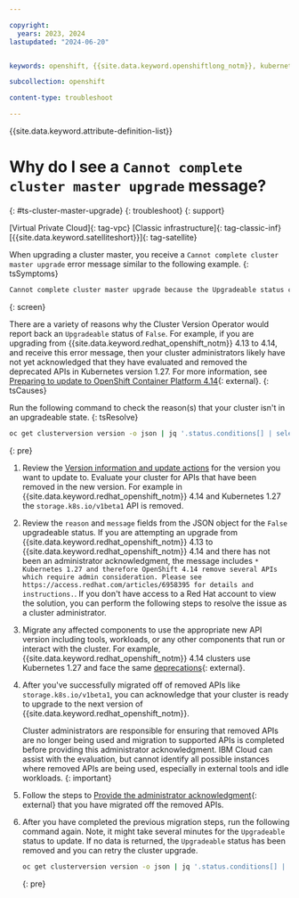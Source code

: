```yaml
---

copyright: 
  years: 2023, 2024
lastupdated: "2024-06-20"


keywords: openshift, {{site.data.keyword.openshiftlong_notm}}, kubernetes, help, cluster, upgrades,

subcollection: openshift

content-type: troubleshoot

---
```


{{site.data.keyword.attribute-definition-list}}



# Why do I see a `Cannot complete cluster master upgrade` message?
{: #ts-cluster-master-upgrade}
{: troubleshoot}
{: support}

[Virtual Private Cloud]{: tag-vpc} [Classic infrastructure]{: tag-classic-inf} [{{site.data.keyword.satelliteshort}}]{: tag-satellite}


When upgrading a cluster master, you receive a `Cannot complete cluster master upgrade` error message similar to the following example.
{: tsSymptoms}


```sh
Cannot complete cluster master upgrade because the Upgradeable status condition is set to False.
```
{: screen}

There are a variety of reasons why the Cluster Version Operator would report back an `Upgradeable` status of `False`.  For example, if you are upgrading from {{site.data.keyword.redhat_openshift_notm}} 4.13 to 4.14, and receive this error message, then your cluster administrators likely have not yet acknowledged that they have evaluated and removed the deprecated APIs in Kubernetes version 1.27. For more information, see [Preparing to update to OpenShift Container Platform 4.14](https://docs.openshift.com/container-platform/4.14/updating/preparing_for_updates/updating-cluster-prepare.html#update-preparing-ack_updating-cluster-prepare){: external}.
{: tsCauses}

Run the following command to check the reason(s) that your cluster isn't in an upgradeable state.
{: tsResolve}

```sh
oc get clusterversion version -o json | jq '.status.conditions[] | select(.type == "Upgradeable")'
```
{: pre}

1. Review the [Version information and update actions](/docs/openshift?topic=openshift-openshift_versions) for the version you want to update to. Evaluate your cluster for APIs that have been removed in the new version. For example in {{site.data.keyword.redhat_openshift_notm}} 4.14 and Kubernetes 1.27 the `storage.k8s.io/v1beta1` API is removed. 

1. Review the `reason` and `message` fields from the JSON object for the `False` upgradeable status. If you are attempting an upgrade from {{site.data.keyword.redhat_openshift_notm}} 4.13 to {{site.data.keyword.redhat_openshift_notm}} 4.14 and there has not been an administrator acknowledgment, the message includes `* Kubernetes 1.27 and therefore OpenShift 4.14 remove several APIs which require admin consideration. Please see https://access.redhat.com/articles/6958395 for details and instructions.`. If you don't have access to a Red Hat account to view the solution, you can perform the following steps to resolve the issue as a cluster administrator.

1. Migrate any affected components to use the appropriate new API version including tools, workloads, or any other components that run or interact with the cluster. For example, {{site.data.keyword.redhat_openshift_notm}} 4.14 clusters use Kubernetes 1.27 and face the same [deprecations](https://kubernetes.io/docs/reference/using-api/deprecation-guide/#v1-27){: external}.


1. After you've successfully migrated off of removed APIs like `storage.k8s.io/v1beta1`, you can acknowledge that your cluster is ready to upgrade to the next version of {{site.data.keyword.redhat_openshift_notm}}.

    Cluster administrators are responsible for ensuring that removed APIs are no longer being used and migration to supported APIs is completed before providing this administrator acknowledgment. IBM Cloud can assist with the evaluation, but cannot identify all possible instances where removed APIs are being used, especially in external tools and idle workloads.
    {: important}

1. Follow the steps to [Provide the administrator acknowledgment](https://docs.openshift.com/container-platform/4.14/updating/preparing_for_updates/updating-cluster-prepare.html#update-preparing-ack_updating-cluster-prepare){: external} that you have migrated off the removed APIs.

1. After you have completed the previous migration steps, run the following command again. Note, it might take several minutes for the `Upgradeable` status to update. If no data is returned, the `Upgradeable` status has been removed and you can retry the cluster upgrade.
    ```sh
    oc get clusterversion version -o json | jq '.status.conditions[] | select(.type == "Upgradeable")'
    ```
    {: pre}
  






